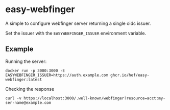 # easy-webfinger

A simple to configure webfinger server returning a single oidc issuer. 

Set the issuer with the `EASYWEBFINGER_ISSUER` environment variable.

## Example

Running the server:

```
docker run -p 3000:3000 -E EASYWEBFINGER_ISSUER=https://auth.example.com ghcr.io/hef/easy-webfinger:latest
```

Checking the response

```
curl -v https://localhost:3000/.well-known/webfinger?resource=acct:my-ser-name@example.com
```
